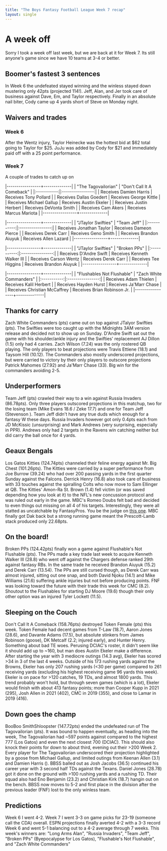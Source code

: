 ```yaml
---
title: "The Boys Fantasy Football League Week 7 recap"
layout: single
---
```


# A week off

Sorry I took a week off last week, but we are back at it for Week 7. Its still anyone's game since we have 10 teams at 3-4 or better. 

## Boomer's fastest 3 sentences

In Week 6 the undefeated stayed winning and the winless stayed down mustering only 42pts (projected 114!). Jeff, Alan, and Jer took care of business against Dave, Em, and Taylor respectively. Finally in an absolute nail biter, Cody came up 4 yards short of Steve on Monday night.

## Waivers and trades

### Week 6

After the Wentz injury, Taylor Heinecke was the hottest bid at $62 total going to Taylor for $25. JuJu was added by Cody for $21 and immediately paid off with a 25 point performance.

### Week 7

A couple of trades to catch up on

|-----------------+--------------|
| "The Tagovailorian" | "Don't Call It A Comeback" |
|:-----------:|:----------------:|
| Receives Damien Harris | Receives Tony Pollard |
| Receives Dallas Goedert | Receives George Kittle |
| Receives Michael Gallup | Receives Austin Ekeler |
| Receives Justin Herbert | Receives DeVonta Smith |
| Receives Cam Akers | Receives Marcus Mariota |
|-----------------+--------------|

|-----------------+--------------|
| "JTaylor Swifties" | "Team Jeff" |
|:-----------:|:----------------:|
| Receives Jonathan Taylor | Receives Dameon Pierce |
| Receives Derek Carr | Receives Geno Smith |
| Receives Brandon Aiuyuk | Receives Allen Lazard |
|-----------------+--------------|

|-----------------+--------------|
| "JTaylor Swifties" | "Broken PPs" |
|:-----------:|:----------------:|
| Receives D'Andre Swift | Receives Kenneth Walker III |
| Receives Carson Wentz | Receives Derek Carr |
| Receives Tee Higgins | Receives Brandon Aiuyuk |
|-----------------+--------------|

|-----------------+--------------|
| "Flushables Not Flushable" | "Zach White Commanders" |
|:-----------:|:----------------:|
| Receives Adam Thielen | Receives Kalil Herbert |
| Receives Hayden Hurst | Receives Ja'Marr Chase |
| Receives Christian McCaffrey | Receives Brian Robinson Jr. |
|-----------------+--------------|

## Thanks for carry

Zach White Commanders (pts)  came out on top against JTalyor Swifties (pts). The Swifties were too caught up with the Midnights 3AM version release and decided not to show up on Sunday. D'Andre Swift sat out the game with his shoulder/ankle injury and the Swifties' replacement AJ Dillon (1.5) only had 4 carries. Zach Wilson (7.24) was the only rostered QB playing. The only players to beat projections were Travis Ettiene (18.1) and Taysom Hill (10.12). The Commanders also mostly underscored projections, but were carried to victory by their only players to outscore projections Patrick Mahomes (27.92) and Ja'Marr Chase (33). Big win for the commanders avoiding 2-5.

## Underperformers

Team Jeff (pts) crawled their way to a win against Russia Invaders (86.78pts). Only three players outscored projections in this matchup, two for the losing team (Mike Evans 18.6 / Zeke 17.7) and one for Team Jeff (Stevenson ). Team Jeff didn't have any true duds which enough for a fantasy W these days. Russia Invaders however got only 0.4pts each from JD McKissic (unsurprising) and Mark Andrews (very surprising, especially in PPR). Andrews only had 2 targets in the Ravens win catching neither but did carry the ball once for 4 yards.

## Geaux Bengals

Los Gatos Kitties (124.74pts) channeled their feline energy against Mr. Big Chest (101.26pts). The Kitties were carried by a super performance from Joe Burrow (39.24) who had over 200 passing yards in the first quarter Sunday against the Falcons. Derrick Henry (16.8) also took care of business with 33 touches against the spiralling Colts who now move to Sam Ellinger at QB. The Kitties' Amon-Ra St. Brown (1.4) fell victim (or was saved depending how you look at it) to the NFL's new concussion protocol and was ruled out early in the game. MBC's Romeo Doubs felt bad and decided to even things out missing on all 4 of his targets. Interestingly, they were all statted as uncatchable by FantasyPros. You be the judge on [this one](https://www.nfl.com/videos/romeo-doubs-drops-rodgers-pivotal-fourth-down-pass-in-fourth-quarter). MBC finally got Dak back but a strong running game meant the Prescott-Lamb stack produced only 22.68pts.

## On the board!

Broken PPs (124.42pts) finally won a game against Flushable's Not Flushable (pts). The PPs made a key trade last week to acquire Kenneth Walker III (28.8) who went off against the Chargers defense ranked 29th against fantasy RBs. In the same trade he received Brandon Aiuyuk (15.2) and Derek Carr (13.54). The PPs are still cursed though, as Derek Carr was almost injured, sitting out one snap, and both David Njoku (14.1) and Mike Williams (21.6) suffering ankle injuries but not before producing points. FNF was looking toward the future with their trade this week for CMC (8.2). Shoutout to the Flushables for starting DJ Moore (19.6) though their only other option was an injured Tyler Lockett (11.5).

## Sleeping on the Couch

Don't Call It A Comeback (158.76pts) destroyed Token Female (pts) this week. Token Female had decent games from T-Law (18.7), Aaron Jones (28.6), and Davante Adams (17.5), but absolute stinkers from James Robinson (goose), DK Metcalf (2.2; injured early), and Hunter Henry. Something about bad TE woes. Perusing DCIAC's roster, it didn't seem like it should add up to ~160, but man does Austin Ekeler make a difference. After starting the year with 3 mediocre outings (14.3 avg), Ekeler has scored >34 in 3 of the last 4 weeks. Outside of his 173 rushing yards against the Browns, Ekeler has only 207 rushing yards (<30 per game) compared to 261 receiving yards (excluding his highest receiving game 96 yards this week). Ekeler is on pace for >120 catches, 19 TDs, and almost 1800 yards. This trend probably won't hold, but through seven games (which is a lot), Ekeler would finish with about 413 fantasy points; more than Cooper Kupp in 2021 (295), Josh Allen in 2021 (402), CMC in 2019 (355), and close to Lamar in 2019 (416).

## Down goes the champ

BooBoo SmithShloopster (147.72pts) ended the undefeated run of The Tagovailorian (pts). It was bound to happen eventually, as heading into the week, The Tagovailorian had ~597 points against compared to the highest 777 (Los Gatos) and even the next closest 700 (DCIAC). This should also knock their points for down to about third, evening out their >200 Week 2. Every player for The Tagovailorian underscored their projection highlighted by a goose from Michael Gallup, and limited outings from Keenan Allen (3.1) and Damien Harris (). BBSS balled out as Josh Jacobs (36.5) continued his career year with 3 second half TDs against the Texans. Daniel Jones (28.78) got it done on the ground with >100 rushing yards and a rushing TD. Their squad also had Eno Benjamin (23.2) and Christian Kirk (18.7) hangin out on the bench. BBSS now moves to 5-2 and first place in the division after the previous leader (FNF) lost to the only winless team. 

## Predictions

Week 6 I went 4-2. Week 7 I went 3-3 on game picks for 23-19 (someone call the CDA) overall. ESPN projections finally averted 4-2 with a 3-3 record Week 6 and went 5-1 balancing out to a 4-2 average through 7 weeks. This week's winners are: "Long Arms Alan", "Russia Invaders", "Team Jeff", "Broken PPs" (Byepocalypse for Los Gatos), "Flushable's Not Flushable", and "Zach White Commanders"
